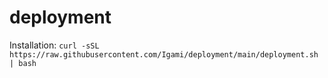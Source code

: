 # deployment

Installation: `curl -sSL https://raw.githubusercontent.com/Igami/deployment/main/deployment.sh | bash`
